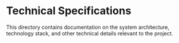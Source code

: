 # Technical Specifications

This directory contains documentation on the system architecture, technology stack, and other technical details relevant to the project.
